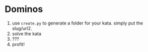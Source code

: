 # Dominos

1. use `create.py` to generate a folder for your kata. simply put the slug/url2.
2. solve the kata
3. ???
4. profit!
